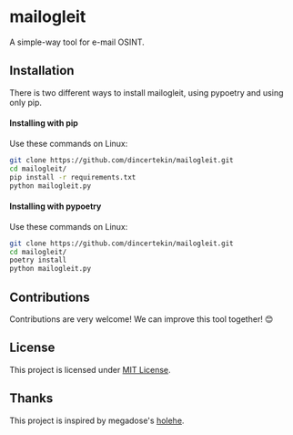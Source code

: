 # mailogleit
A simple-way tool for e-mail OSINT.

## Installation
There is two different ways to install mailogleit, using pypoetry and using only pip.

#### Installing with pip
Use these commands on Linux:
```bash
git clone https://github.com/dincertekin/mailogleit.git
cd mailogleit/
pip install -r requirements.txt
python mailogleit.py
```

#### Installing with pypoetry
Use these commands on Linux:
```bash
git clone https://github.com/dincertekin/mailogleit.git
cd mailogleit/
poetry install
python mailogleit.py
```

## Contributions
Contributions are very welcome! We can improve this tool together! 😊

## License
This project is licensed under [MIT License](LICENSE).

## Thanks
This project is inspired by megadose's [holehe](https://github.com/megadose/holehe).
